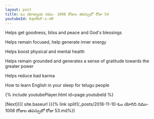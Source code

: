 ```yaml
---
layout: post
title: ఓం యోజ్యాయ నమః- 1008 రోజుల తపస్సులో రోజు 54
youtubeId: KqnMoP-x-nM
---
```

 
 
Helps get goodness, bliss and peace and God's blessings
 
Helps remain focused, help generate inner energy 
 
Helps boost physical and mental health 
 
Helps remain grounded and generates a sense of gratitude towards the greater power 
 
Helps reduce bad karma
 
How to learn English in your sleep for telugu people
 
 
 
 


{% include youtubePlayer.html id=page.youtubeId %}
 
[Next]({{ site.baseurl }}{% link split1/_posts/2018-11-10-ఓం యోగిని నమః- 1008 రోజుల తపస్సులో రోజు 53.md%})
 
